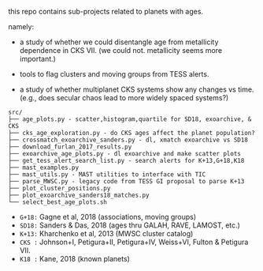 this repo contains sub-projects related to planets with ages.

namely:

* a study of whether we could disentangle age from metallicity
  dependence in CKS VII. (we could not. metallicity seems more important.)

* tools to flag clusters and moving groups from TESS alerts.

* a study of whether multiplanet CKS systems show any changes vs time. (e.g.,
  does secular chaos lead to more widely spaced systems?)

```
src/
├── age_plots.py - scatter,histogram,quartile for SD18, exoarchive, & CKS
├── cks_age_exploration.py - do CKS ages affect the planet population?
├── crossmatch_exoarchive_sanders.py - dl, xmatch exoarchive vs SD18
├── download_furlan_2017_results.py
├── exoarchive_age_plots.py - dl exoarchive and make scatter plots
├── get_tess_alert_search_list.py - search alerts for K+13,G+18,K18
├── mast_examples.py
├── mast_utils.py - MAST utilities to interface with TIC
├── parse_MWSC.py - legacy code from TESS GI proposal to parse K+13
├── plot_cluster_positions.py
├── plot_exoarchive_sanders18_matches.py
└── select_best_age_plots.sh
```

* `G+18:` Gagne et al, 2018 (associations, moving groups)
* `SD18:` Sanders & Das, 2018 (ages thru GALAH, RAVE, LAMOST, etc.)
* `K+13:` Kharchenko et al, 2013 (MWSC cluster catalog)
* `CKS :` Johnson+I, Petigura+II, Petigura+IV, Weiss+VI, Fulton & Petigura VII.
* `K18 :` Kane, 2018 (known planets)
